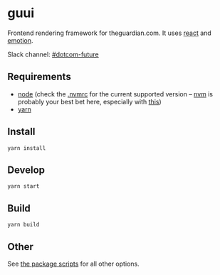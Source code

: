 # guui

Frontend rendering framework for theguardian.com. It uses [react](https://reactjs.org/) and [emotion](https://emotion.sh/).

Slack channel: [#dotcom-future](https://theguardian.slack.com/messages/C0JES5PEV)

## Requirements
- [node](https://nodejs.org/en/) (check the [.nvmrc](https://github.com/guardian/guui/blob/master/.nvmrc) for the current supported version – [nvm](https://github.com/creationix/nvm) is probably your best bet here, especially with [this](https://gist.github.com/sndrs/5940e9e8a3f506b287233ed65365befb))
- [yarn](https://yarnpkg.com/en/docs/install)

## Install
`yarn install`

## Develop
`yarn start`

## Build
`yarn build`

## Other
See [the package scripts](https://github.com/guardian/guui/blob/master/package.json#L6) for all other options.
